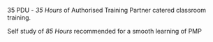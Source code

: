 35 PDU - _35 Hours_ of Authorised Training Partner catered classroom training.

Self study of _85 Hours_ recommended for a smooth learning of PMP
